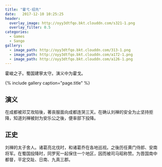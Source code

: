 ```yaml
---
title: "霍弋·绍先"
date:   2017-12-10 10:25:25
header:
  overlay_image: http://oyy3dtfqo.bkt.clouddn.com/s321-1.png
  overlay_filter: 0.5
categories:
  - Games
  - Sango
gallery:
  - image_path: http://oyy3dtfqo.bkt.clouddn.com/313-1.png
  - image_path: http://oyy3dtfqo.bkt.clouddn.com/a172-1.png
  - image_path: http://oyy3dtfqo.bkt.clouddn.com/a126-1.png
---
```


霍峻之子。蜀国建寧太守。演义中为霍戈。

{% include gallery caption="page.title" %}

## 演义

在成都被邓艾攻陷後，著丧服面向成都连哭三天。在确认刘禅的安全为止坚持拒降，知道刘禅被封为安乐公之後，便率部下投降。

## 正史

刘禅的太子舍人。诸葛亮北伐时，和诸葛乔在各地巡视。之後历任黄门侍郎、安南将军。在蜀国投降时，同罗宪一起保住一个地区，因而被司马昭称赞。为晋国南中都督，平定交趾、日南、九真三郡。